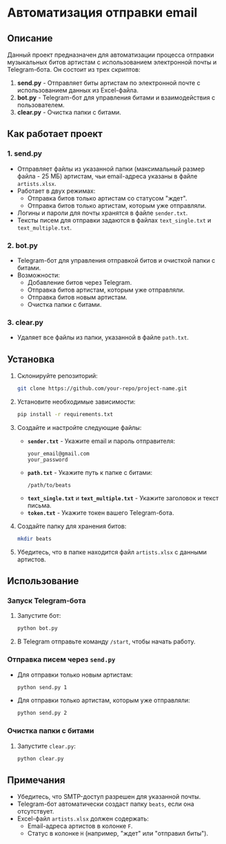 # Автоматизация отправки email

## Описание

Данный проект предназначен для автоматизации процесса отправки музыкальных битов артистам с использованием электронной почты и Telegram-бота. Он состоит из трех скриптов:

1. **send.py** - Отправляет биты артистам по электронной почте с использованием данных из Excel-файла.
2. **bot.py** - Telegram-бот для управления битами и взаимодействия с пользователем.
3. **clear.py** - Очистка папки с битами.

## Как работает проект

### 1. **send.py**
- Отправляет файлы из указанной папки (максимальный размер файла - 25 МБ) артистам, чьи email-адреса указаны в файле `artists.xlsx`.
- Работает в двух режимах:
  - Отправка битов только артистам со статусом "ждет".
  - Отправка битов только артистам, которым уже отправляли.
- Логины и пароли для почты хранятся в файле `sender.txt`.
- Тексты писем для отправки задаются в файлах `text_single.txt` и `text_multiple.txt`.

### 2. **bot.py**
- Telegram-бот для управления отправкой битов и очисткой папки с битами.
- Возможности:
  - Добавление битов через Telegram.
  - Отправка битов артистам, которым уже отправляли.
  - Отправка битов новым артистам.
  - Очистка папки с битами.

### 3. **clear.py**
- Удаляет все файлы из папки, указанной в файле `path.txt`.

## Установка

1. Склонируйте репозиторий:
   ```bash
   git clone https://github.com/your-repo/project-name.git
2. Установите необходимые зависимости:
   ```bash
   pip install -r requirements.txt
   ```
3. Создайте и настройте следующие файлы:
   - **`sender.txt`** - Укажите email и пароль отправителя:
     ```
     your_email@gmail.com
     your_password
     ```
   - **`path.txt`** - Укажите путь к папке с битами:
     ```
     /path/to/beats
     ```
   - **`text_single.txt`** и **`text_multiple.txt`** - Укажите заголовок и текст письма.
   - **`token.txt`** - Укажите токен вашего Telegram-бота.

4. Создайте папку для хранения битов:
   ```bash
   mkdir beats
   ```

5. Убедитесь, что в папке находится файл `artists.xlsx` с данными артистов.

## Использование

### Запуск Telegram-бота
1. Запустите бот:
   ```bash
   python bot.py
   ```
2. В Telegram отправьте команду `/start`, чтобы начать работу.

### Отправка писем через `send.py`
- Для отправки только новым артистам:
  ```bash
  python send.py 1
  ```
- Для отправки только артистам, которым уже отправляли:
  ```bash
  python send.py 2
  ```

### Очистка папки с битами
1. Запустите `clear.py`:
   ```bash
   python clear.py
   ```

## Примечания
- Убедитесь, что SMTP-доступ разрешен для указанной почты.
- Telegram-бот автоматически создаст папку `beats`, если она отсутствует.
- Excel-файл `artists.xlsx` должен содержать:
  - Email-адреса артистов в колонке `F`.
  - Статус в колонке `H` (например, "ждет" или "отправил биты").
```

